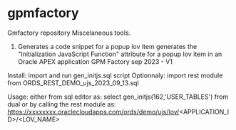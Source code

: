 # gpmfactory
Gmfactory repository
Miscelaneous tools.

1. Generates a code snippet for a popup lov item
 generates the "Initialization JavaScript Function" attribute
 for a popup lov item in an Oracle APEX application
 GPM Factory sep 2023 - V1

Install:
import and run  gen_initjs.sql script
Optionnaly: import rest module from ORDS_REST_DEMO_ujs_2023_09_13.sql

Usage:
either from sql editor as:
  select gen_initjs(162,'USER_TABLES') from dual
or by calling the rest module as:
  https://xxxxxxxx.oraclecloudapps.com/ords/demo/ujs/lov/<APPLICATION_ID>/<LOV_NAME>
